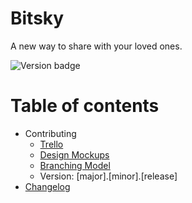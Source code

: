 # Bitsky
A new way to share with your loved ones.

![Version badge](https://img.shields.io/github/manifest-json/v/bitsky-team/bitsky.svg?style=flat-square)

Table of contents
=================

<!--ts-->
   * Contributing
     * [Trello](docs/TRELLO.md)
     * [Design Mockups](docs/DESIGN.md)
     * [Branching Model](docs/BRANCHING_MODEL.md)
     * Version: [major].[minor].[release]
   * [Changelog](CHANGELOG.md)
<!--te-->
